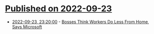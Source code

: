 # [Published on 2022-09-23](index.md)

* [2022-09-23, 23:20:00](https://slashdot.org/story/22/09/23/2052200/bosses-think-workers-do-less-from-home-says-microsoft?utm_source=rss1.0mainlinkanon&utm_medium=feed) - [Bosses Think Workers Do Less From Home, Says Microsoft](https://slashdot.org/story/22/09/23/2052200/bosses-think-workers-do-less-from-home-says-microsoft?utm_source=rss1.0mainlinkanon&utm_medium=feed)
